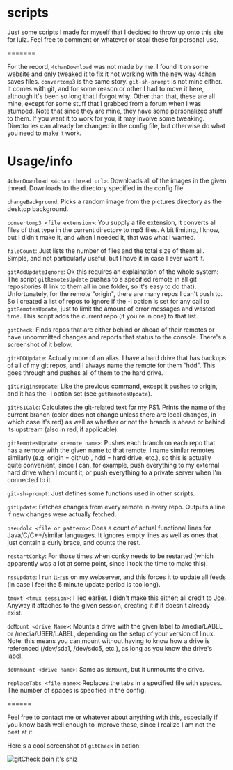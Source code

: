 scripts
=======

Just some scripts I made for myself that I decided to throw up onto this site for lulz. Feel free to comment or whatever or steal these for personal use.

=======

For the record, `4chanDownload` was not made by me. I found it on some website and only tweaked it to fix it not working with the new way 4chan saves files.
`convertomp3` is the same story.
`git-sh-prompt` is not mine either. It comes with git, and for some reason or other I had to move it here, although it's been so long that I forgot why.
Other than that, these are all mine, except for some stuff that I grabbed from a forum when I was stumped. Note that since they are mine, they have some personalized stuff to them. If you want it to work for you, it may involve some tweaking. Directories can already be changed in the config file, but otherwise do what you need to make it work.

Usage/info
======

`4chanDownload <4chan thread url>`: Downloads all of the images in the given thread. Downloads to the directory specified in the config file.

`changeBackground`: Picks a random image from the pictures directory as the desktop background.

`convertomp3 <file extension>`: You supply a file extension, it converts all files of that type in the current directory to mp3 files. A bit limiting, I know, but I didn't make it, and when I needed it, that was what I wanted.

`fileCount`: Just lists the number of files and the total size of them all. Simple, and not particularly useful, but I have it in case I ever want it.

`gitAddUpdateIgnore`: Ok this requires an explaination of the whole system: The script `gitRemotesUpdate` pushes to a specified remote in all git repositories (I link to them all in one folder, so it's easy to do that). Unfortunately, for the remote "origin", there are many repos I can't push to. So I created a list of repos to ignore if the -i option is set for any call to `gitRemotesUpdate`, just to limit the amount of error messages and wasted time. This script adds the current repo (if you're in one) to that list.

`gitCheck`: Finds repos that are either behind or ahead of their remotes or have uncommitted changes and reports that status to the console. There's a screenshot of it below.

`gitHDDUpdate`: Actually more of an alias. I have a hard drive that has backups of all of my git repos, and I always name the remote for them "hdd". This goes through and pushes all of them to the hard drive.

`gitOriginsUpdate`: Like the previous command, except it pushes to origin, and it has the -i option set (see `gitRemotesUpdate`).

`gitPS1Calc`: Calculates the git-related text for my PS1. Prints the name of the current branch (color does not change unless there are local changes, in which case it's red) as well as whether or not the branch is ahead or behind its upstream (also in red, if applicable).

`gitRemotesUpdate <remote name>`: Pushes each branch on each repo that has a remote with the given name to that remote. I name similar remotes similarly (e.g. origin = github , hdd = hard drive, etc.), so this is actually quite convenient, since I can, for example, push everything to my external hard drive when I mount it, or push everything to a private server when I'm connected to it.

`git-sh-prompt`: Just defines some functions used in other scripts.

`gitUpdate`: Fetches changes from every remote in every repo. Outputs a line if new changes were actually fetched.

`pseudolc <file or pattern>`: Does a count of actual functional lines for Java/C/C++/similar languages. It ignores empty lines as well as ones that just contain a curly brace, and counts the rest.

`restartConky`: For those times when conky needs to be restarted (which apparently was a lot at some point, since I took the time to make this).

`rssUpdate`: I run [tt-rss](http://tt-rss.org) on my webserver, and this forces it to update all feeds (in case I feel the 5 minute update period is too long).

`tmuxt <tmux session>`: I lied earlier. I didn't make this either; all credit to [Joe](https://github.com/Ginto8). Anyway it attaches to the given session, creating it if it doesn't already exist.

`doMount <drive Name>`: Mounts a drive with the given label to /media/LABEL or /media/USER/LABEL, depending on the setup of your version of linux. Note: this means you can mount without having to know how a drive is referenced (/dev/sda1, /dev/sdc5, etc.), as long as you know the drive's label.

`doUnmount <drive name>`: Same as `doMount`, but it unmounts the drive.

`replaceTabs <file name>`: Replaces the tabs in a specified file with spaces. The number of spaces is specified in the config.


======

Feel free to contact me or whatever about anything with this, especially if you know bash well enough to improve these, since I realize I am not the best at it.

Here's a cool screenshot of `gitCheck` in action:

![gitCheck doin it's shiz](https://dl.dropboxusercontent.com/u/16835571/Pictures/2013-07-14-025201_397x139_scrot.png)
